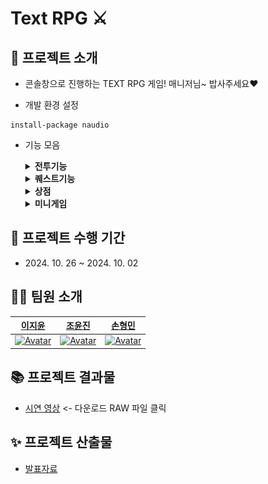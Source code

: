 # Text RPG ⚔️

## 📌 프로젝트 소개

- 콘솔창으로 진행하는 TEXT RPG 게임! 매니저님~ 밥사주세요❤️

* 개발 환경 설정
```
install-package naudio
```
- 기능 모음

  <details>
  <summary><b>전투기능</b></summary>
  <div markdown="1">
    <ul>
       <li>던전입장</li>
      <img src="./docs/전투기능/던전입장.gif" width=70%>
      <li>일반 공격기</li>
      <img src="./docs/전투기능/공격기.gif" width=70%>
      <li>스킬</li>
      <img src="./docs/전투기능/광역스킬.gif" width=70%>
      <li>승리/패배</li>
      <img src="./docs/전투기능/승리.gif" width=70%>
    </ul>
  </div>
  </details>
  <details>
  <summary><b>퀘스트기능</b></summary>
  <div markdown="1">
    <ul>
       <li>퀘스트</li>
      <img src="./docs/퀘스트기능/퀘스트.gif" width=70%>
    </ul>
  </div>
   </details>
  <details>
   <summary><b>상점</b></summary>
    <div markdown="1">
      <ul>
         <li>아이템 구매/장착</li>
        <img src="./docs/상점기능/상점.gif" width=70%>
      </ul>
    </div>
   </details>
   <details>
   <summary><b>미니게임</b></summary>
    <div markdown="1">
      <ul>
         <li>미니게임</li>
        <img src="./docs/미니게임기능/미니게임.gif" width=70%>
      </ul>
    </div>
   </details>
 
## 📅 프로젝트 수행 기간

- 2024\. 10. 26 ~ 2024. 10. 02

## 🧑‍🚀 팀원 소개

|                             [이지윤](https://github.com/LI-JiYoon)                              |                              [조윤진](https://github.com/Joyoounjin)                              |                             [손형민](https://github.com/Zzondy-Unity)                              |                                                    
| :-------------------------------------------------------------------------------------------: | :-------------------------------------------------------------------------------------------: | :----------------------------------------------------------------------------------------------: | 
| [![Avatar](https://avatars.githubusercontent.com/u/84116288?v=4)](https://github.com/LI-JiYoon) | [![Avatar](https://avatars.githubusercontent.com/u/180900470?v=4)]([https://github.com/aromadsh](https://github.com/Joyoounjin)) | [![Avatar](https://avatars.githubusercontent.com/u/182717277?v=4)]([https://github.com/Hyunjaa](https://github.com/Zzondy-Unity)) | 


## 📚 프로젝트 결과물
- [시연 영상](https://github.com/LI-JiYoon/TxtRPG/blob/main/PPT/%EC%98%81%EC%83%81/textrpg.mp4) <- 다운로드 RAW 파일 클릭


## ✨ 프로젝트 산출물

- [발표자료](https://github.com/LI-JiYoon/TxtRPG/blob/main/PPT/%ED%95%9C%EB%81%BC%EC%A4%8D%EC%87%BC_%EC%B5%9C%EC%A2%85.pdf)
